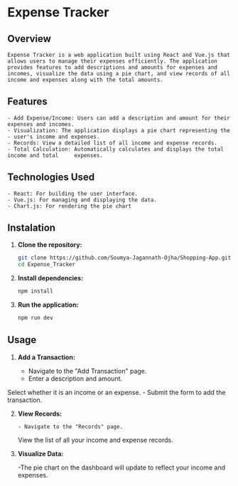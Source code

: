 # Expense Tracker

## Overview

    Expense Tracker is a web application built using React and Vue.js that allows users to manage their expenses efficiently. The application provides features to add descriptions and amounts for expenses and incomes, visualize the data using a pie chart, and view records of all income and expenses along with the total amounts.

## Features

    - Add Expense/Income: Users can add a description and amount for their expenses and incomes.
    - Visualization: The application displays a pie chart representing the - user's income and expenses.
    - Records: View a detailed list of all income and expense records.
    - Total Calculation: Automatically calculates and displays the total income and total     expenses.

## Technologies Used

    - React: For building the user interface.
    - Vue.js: For managing and displaying the data.
    - Chart.js: For rendering the pie chart

## Instalation

1. **Clone the repository:**

   ```bash
   git clone https://github.com/Soumya-Jagannath-Ojha/Shopping-App.git
   cd Expense_Tracker
   ```

2. **Install dependencies:**

   ```bash
   npm install
   ```

3. **Run the application:**

   ```bash
   npm run dev
   ```

## Usage

1.  **Add a Transaction:**


    - Navigate to the "Add Transaction" page.
    - Enter a description and amount.

Select whether it is an income or an expense. - Submit the form to add the transaction.

2.  **View Records:**

        - Navigate to the "Records" page.

    View the list of all your income and expense records.

3.  **Visualize Data:**

    -The pie chart on the dashboard will update to reflect your income and expenses.
